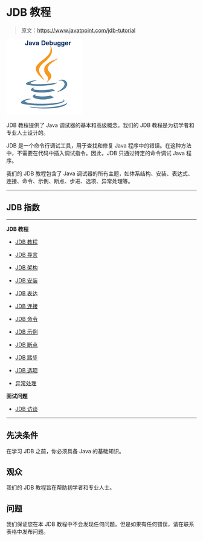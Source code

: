 # JDB 教程

> 原文：<https://www.javatpoint.com/jdb-tutorial>

![JDB Tutorial](img/07527b9cca2087273078cc423f2a7e2e.png)

JDB 教程提供了 Java 调试器的基本和高级概念。我们的 JDB 教程是为初学者和专业人士设计的。

JDB 是一个命令行调试工具，用于查找和修复 Java 程序中的错误。在这种方法中，不需要在代码中插入调试指令。因此，JDB 只通过特定的命令调试 Java 程序。

我们的 JDB 教程包含了 Java 调试器的所有主题，如体系结构、安装、表达式、连接、命令、示例、断点、步进、选项、异常处理等。

* * *

## JDB 指数

* * *

**JDB 教程**

*   [JDB 教程](jdb-tutorial)
*   [JDB 导言](jdb-introduction)
*   [JDB 架构](jdb-architecture)
*   [JDB 安装](jdb-installation)
*   [JDB 表达](jdb-expression)
*   [JDB 连接](jdb-connection)
*   [JDB 命令](jdb-commands)
*   [JDB 示例](jdb-example)

*   [JDB 断点](jdb-breakpoint)
*   [JDB 踏步](jdb-stepping)
*   [JDB 选项](jdb-options)
*   [异常处理](jdb-exception-handling)

**面试问题**

*   [JDB 访谈](jdb-interview-questions)

* * *

## 先决条件

在学习 JDB 之前，你必须具备 Java 的基础知识。

## 观众

我们的 JDB 教程旨在帮助初学者和专业人士。

## 问题

我们保证您在本 JDB 教程中不会发现任何问题。但是如果有任何错误，请在联系表格中发布问题。